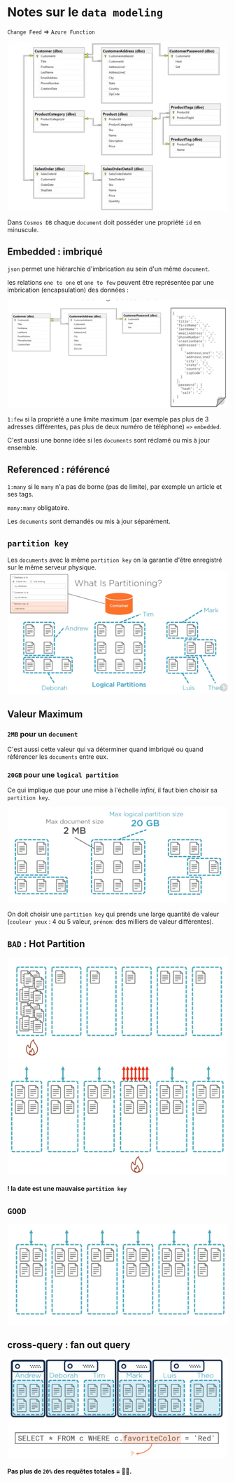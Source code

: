 # Notes sur le `data modeling`

`Change Feed` => `Azure Function`

<img src="assets/adventure-work-schema.png" alt="adventure-work-schema" style="zoom:50%;" />

Dans `Cosmos DB` chaque `document` doit posséder une propriété `id` en minuscule.



## Embedded : imbriqué

`json` permet une hiérarchie d'imbrication au sein d'un même `document`.

les relations `one to one` et `one to few` peuvent être représentée par une imbrication (encapsulation) des données :

<img src="assets/embedded-schema.png" alt="embedded-schema" style="zoom:50%;" />

`1:few` si la propriété a une limite maximum (par exemple pas plus de 3 adresses différentes, pas plus de deux numéro de téléphone) `=>` `embedded`.

C'est aussi une bonne idée si les `documents` sont réclamé ou mis à jour ensemble.

## Referenced : référencé

`1:many` si le `many` n'a pas de borne (pas de limite), par exemple un article et ses tags.

`many:many` obligatoire.

Les `documents` sont demandés ou mis à jour séparément.



## `partition key`

Les `documents` avec la même `partition key` on la garantie d'être enregistré sur le même serveur physique.<img src="assets/partitionning-by-username.png" alt="partitionning-by-username" style="zoom:50%;" />



## Valeur Maximum

### `2MB` pour un `document`

C'est aussi cette valeur qui va déterminer quand imbriqué ou quand référencer les `documents` entre eux.

### `20GB` pour une `logical partition`

Ce qui implique que pour une mise à l'échelle *infini*, il faut bien choisir sa `partition key`.

<img src="assets/max-tomax.png" alt="max-tomax" style="zoom:50%;" />

On doit choisir une `partition key` qui prends une large quantité de valeur (`couleur yeux` : 4 ou 5 valeur, `prénom`: des milliers de valeur différentes).

## `BAD` : Hot Partition

<img src="assets/bad-one.png" alt="bad-one" style="zoom:50%;" />

<img src="assets/bad-two.png" alt="bad-two" style="zoom:50%;" />

#### ! la date est une mauvaise `partition key`



## `GOOD`

<img src="assets/good.png" alt="good" style="zoom:50%;" />

## cross-query : fan out query

<img src="assets/fan-out-query.png" alt="fan-out-query" style="zoom:50%;" />

#### Pas plus de `20%` des requêtes totales = 👍🏽.

